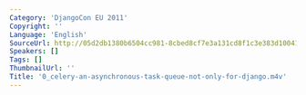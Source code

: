 ```yaml
---
Category: 'DjangoCon EU 2011'
Copyright: ''
Language: 'English'
SourceUrl: http://05d2db1380b6504cc981-8cbed8cf7e3a131cd8f1c3e383d10041.r93.cf2.rackcdn.com/djangocon-eu-2011/0_celery-an-asynchronous-task-queue-not-only-for-django.m4v
Speakers: []
Tags: []
ThumbnailUrl: ''
Title: '0_celery-an-asynchronous-task-queue-not-only-for-django.m4v'
---
```

